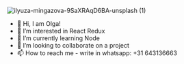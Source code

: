 ![ilyuza-mingazova-9SaXRAqD6BA-unsplash (1)](https://github.com/OlgaVOweb/OlgaVOweb/assets/139287449/938e2ca0-1a89-43dc-a458-db5c3e1f1cb5)
- 👋 Hi, I am Olga!
- 👀 I’m interested in React Redux
- 🌱 I’m currently learning Node
- 💞️ I’m looking to collaborate on a project
- 📫 How to reach me - write in whatsapp: +31 643136663 


<!---
OlgaVOweb/OlgaVOweb is a ✨ special ✨ repository because its `README.md` (this file) appears on your GitHub profile.
You can click the Preview link to take a look at your changes.
---

